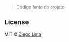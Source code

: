 > Código fonte do projeto

## License

MIT © [Diego Lima](https://github.com/dfslima/portalCliente)
